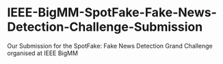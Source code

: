 # IEEE-BigMM-SpotFake-Fake-News-Detection-Challenge-Submission
Our Submission for the SpotFake: Fake News Detection Grand Challenge organised at IEEE BigMM 
